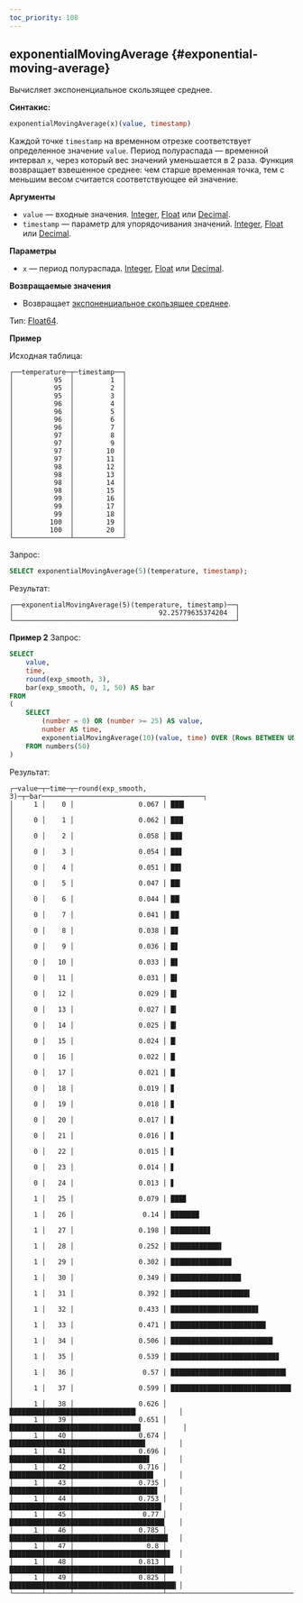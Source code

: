 ```yaml
---
toc_priority: 108
---
```


## exponentialMovingAverage {#exponential-moving-average}

Вычисляет экспоненциальное скользящее среднее.

**Синтакис:**

```sql
exponentialMovingAverage(x)(value, timestamp)
```

Каждой точке `timestamp` на временном отрезке соответствует определенное значение `value`. Период полураспада — временной интервал `х`, через который вес значений уменьшается в 2 раза. Функция возвращает взвешенное среднее: чем старше временная точка, тем c меньшим весом считается соответствующее ей значение.

**Аргументы**

-   `value` — входные значения. [Integer](../../../sql-reference/data-types/int-uint.md), [Float](../../../sql-reference/data-types/float.md) или [Decimal](../../../sql-reference/data-types/decimal.md).
-   `timestamp` — параметр для упорядочивания значений. [Integer](../../../sql-reference/data-types/int-uint.md), [Float](../../../sql-reference/data-types/float.md) или [Decimal](../../../sql-reference/data-types/decimal.md).

**Параметры**

-   `x` — период полураспада. [Integer](../../../sql-reference/data-types/int-uint.md), [Float](../../../sql-reference/data-types/float.md) или [Decimal](../../../sql-reference/data-types/decimal.md).

**Возвращаемые значения**

-   Возвращает [экспоненциальное скользящее среднее](https://ru.wikipedia.org/wiki/Скользящая_средняя#Экспоненциально_взвешенное_скользящее_среднее).

Тип: [Float64](../../../sql-reference/data-types/float.md#float32-float64).

**Пример**

Исходная таблица:

``` text
┌──temperature─┬─timestamp──┐
│          95  │         1  │
│          95  │         2  │
│          95  │         3  │
│          96  │         4  │
│          96  │         5  │
│          96  │         6  │
│          96  │         7  │
│          97  │         8  │
│          97  │         9  │
│          97  │        10  │
│          97  │        11  │
│          98  │        12  │
│          98  │        13  │
│          98  │        14  │
│          98  │        15  │
│          99  │        16  │
│          99  │        17  │
│          99  │        18  │
│         100  │        19  │
│         100  │        20  │
└──────────────┴────────────┘
```

Запрос: 

```sql
SELECT exponentialMovingAverage(5)(temperature, timestamp);
```

Результат:

``` text
┌──exponentialMovingAverage(5)(temperature, timestamp)──┐
│                                    92.25779635374204  │
└───────────────────────────────────────────────────────┘
```

**Пример 2**
Запрос: 

```sql
SELECT
    value,
    time,
    round(exp_smooth, 3),
    bar(exp_smooth, 0, 1, 50) AS bar
FROM
(
    SELECT
        (number = 0) OR (number >= 25) AS value,
        number AS time,
        exponentialMovingAverage(10)(value, time) OVER (Rows BETWEEN UNBOUNDED PRECEDING AND CURRENT ROW) AS exp_smooth
    FROM numbers(50)
)
```

Результат:

``` text
┌─value─┬─time─┬─round(exp_smooth, 3)─┬─bar────────────────────────────────────────┐
│     1 │    0 │                0.067 │ ███▎                                      │
│     0 │    1 │                0.062 │ ███                                        │
│     0 │    2 │                0.058 │ ██▊                                       │
│     0 │    3 │                0.054 │ ██▋                                       │
│     0 │    4 │                0.051 │ ██▌                                        │
│     0 │    5 │                0.047 │ ██▎                                       │
│     0 │    6 │                0.044 │ ██▏                                       │
│     0 │    7 │                0.041 │ ██                                         │
│     0 │    8 │                0.038 │ █▊                                        │
│     0 │    9 │                0.036 │ █▋                                        │
│     0 │   10 │                0.033 │ █▋                                        │
│     0 │   11 │                0.031 │ █▌                                         │
│     0 │   12 │                0.029 │ █▍                                        │
│     0 │   13 │                0.027 │ █▎                                        │
│     0 │   14 │                0.025 │ █▎                                        │
│     0 │   15 │                0.024 │ █▏                                        │
│     0 │   16 │                0.022 │ █                                          │
│     0 │   17 │                0.021 │ █                                          │
│     0 │   18 │                0.019 │ ▊                                         │
│     0 │   19 │                0.018 │ ▊                                         │
│     0 │   20 │                0.017 │ ▋                                         │
│     0 │   21 │                0.016 │ ▋                                         │
│     0 │   22 │                0.015 │ ▋                                         │
│     0 │   23 │                0.014 │ ▋                                         │
│     0 │   24 │                0.013 │ ▋                                         │
│     1 │   25 │                0.079 │ ███▊                                      │
│     1 │   26 │                 0.14 │ ███████                                    │
│     1 │   27 │                0.198 │ █████████▊                                │
│     1 │   28 │                0.252 │ ████████████▌                              │
│     1 │   29 │                0.302 │ ███████████████                            │
│     1 │   30 │                0.349 │ █████████████████▍                        │
│     1 │   31 │                0.392 │ ███████████████████▌                       │
│     1 │   32 │                0.433 │ █████████████████████▋                    │
│     1 │   33 │                0.471 │ ███████████████████████▌                   │
│     1 │   34 │                0.506 │ █████████████████████████▎                │
│     1 │   35 │                0.539 │ ██████████████████████████▊               │
│     1 │   36 │                 0.57 │ ████████████████████████████▌              │
│     1 │   37 │                0.599 │ █████████████████████████████▊            │
│     1 │   38 │                0.626 │ ███████████████████████████████▎          │
│     1 │   39 │                0.651 │ ████████████████████████████████▌          │
│     1 │   40 │                0.674 │ █████████████████████████████████▋        │
│     1 │   41 │                0.696 │ ██████████████████████████████████▋       │
│     1 │   42 │                0.716 │ ███████████████████████████████████▋      │
│     1 │   43 │                0.735 │ ████████████████████████████████████▋     │
│     1 │   44 │                0.753 │ █████████████████████████████████████▋    │
│     1 │   45 │                 0.77 │ ██████████████████████████████████████▍   │
│     1 │   46 │                0.785 │ ███████████████████████████████████████▎  │
│     1 │   47 │                  0.8 │ ███████████████████████████████████████▊  │
│     1 │   48 │                0.813 │ ████████████████████████████████████████▋ │
│     1 │   49 │                0.825 │ █████████████████████████████████████████▎│
└───────┴──────┴──────────────────────┴────────────────────────────────────────────┘
```